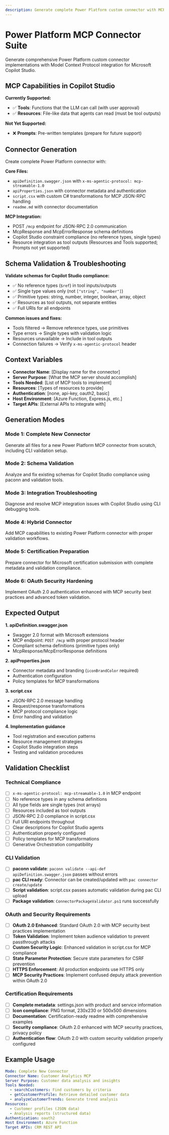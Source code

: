 ```yaml
---
description: Generate complete Power Platform custom connector with MCP integration for Copilot Studio - includes schema generation, troubleshooting, and validation
---
```


# Power Platform MCP Connector Suite

Generate comprehensive Power Platform custom connector implementations with Model Context Protocol integration for Microsoft Copilot Studio.

## MCP Capabilities in Copilot Studio

**Currently Supported:**
- ✅ **Tools**: Functions that the LLM can call (with user approval)
- ✅ **Resources**: File-like data that agents can read (must be tool outputs)

**Not Yet Supported:**
- ❌ **Prompts**: Pre-written templates (prepare for future support)

## Connector Generation

Create complete Power Platform connector with:

**Core Files:**
- `apiDefinition.swagger.json` with `x-ms-agentic-protocol: mcp-streamable-1.0`
- `apiProperties.json` with connector metadata and authentication
- `script.csx` with custom C# transformations for MCP JSON-RPC handling
- `readme.md` with connector documentation

**MCP Integration:**
- POST `/mcp` endpoint for JSON-RPC 2.0 communication
- McpResponse and McpErrorResponse schema definitions
- Copilot Studio constraint compliance (no reference types, single types)
- Resource integration as tool outputs (Resources and Tools supported; Prompts not yet supported)

## Schema Validation & Troubleshooting

**Validate schemas for Copilot Studio compliance:**
- ✅ No reference types (`$ref`) in tool inputs/outputs
- ✅ Single type values only (not `["string", "number"]`)
- ✅ Primitive types: string, number, integer, boolean, array, object
- ✅ Resources as tool outputs, not separate entities
- ✅ Full URIs for all endpoints

**Common issues and fixes:**
- Tools filtered → Remove reference types, use primitives
- Type errors → Single types with validation logic
- Resources unavailable → Include in tool outputs
- Connection failures → Verify `x-ms-agentic-protocol` header

## Context Variables

- **Connector Name**: [Display name for the connector]
- **Server Purpose**: [What the MCP server should accomplish]
- **Tools Needed**: [List of MCP tools to implement]
- **Resources**: [Types of resources to provide]
- **Authentication**: [none, api-key, oauth2, basic]
- **Host Environment**: [Azure Function, Express.js, etc.]
- **Target APIs**: [External APIs to integrate with]

## Generation Modes

### Mode 1: Complete New Connector
Generate all files for a new Power Platform MCP connector from scratch, including CLI validation setup.

### Mode 2: Schema Validation
Analyze and fix existing schemas for Copilot Studio compliance using paconn and validation tools.

### Mode 3: Integration Troubleshooting
Diagnose and resolve MCP integration issues with Copilot Studio using CLI debugging tools.

### Mode 4: Hybrid Connector
Add MCP capabilities to existing Power Platform connector with proper validation workflows.

### Mode 5: Certification Preparation
Prepare connector for Microsoft certification submission with complete metadata and validation compliance.

### Mode 6: OAuth Security Hardening
Implement OAuth 2.0 authentication enhanced with MCP security best practices and advanced token validation.

## Expected Output

**1. apiDefinition.swagger.json**
- Swagger 2.0 format with Microsoft extensions
- MCP endpoint: `POST /mcp` with proper protocol header
- Compliant schema definitions (primitive types only)
- McpResponse/McpErrorResponse definitions

**2. apiProperties.json**
- Connector metadata and branding (`iconBrandColor` required)
- Authentication configuration
- Policy templates for MCP transformations

**3. script.csx**
- JSON-RPC 2.0 message handling
- Request/response transformations
- MCP protocol compliance logic
- Error handling and validation

**4. Implementation guidance**
- Tool registration and execution patterns
- Resource management strategies
- Copilot Studio integration steps
- Testing and validation procedures

## Validation Checklist

### Technical Compliance
- [ ] `x-ms-agentic-protocol: mcp-streamable-1.0` in MCP endpoint
- [ ] No reference types in any schema definitions
- [ ] All type fields are single types (not arrays)
- [ ] Resources included as tool outputs
- [ ] JSON-RPC 2.0 compliance in script.csx
- [ ] Full URI endpoints throughout
- [ ] Clear descriptions for Copilot Studio agents
- [ ] Authentication properly configured
- [ ] Policy templates for MCP transformations
- [ ] Generative Orchestration compatibility

### CLI Validation
- [ ] **paconn validate**: `paconn validate --api-def apiDefinition.swagger.json` passes without errors
- [ ] **pac CLI ready**: Connector can be created/updated with `pac connector create/update`
- [ ] **Script validation**: script.csx passes automatic validation during pac CLI upload
- [ ] **Package validation**: `ConnectorPackageValidator.ps1` runs successfully

### OAuth and Security Requirements
- [ ] **OAuth 2.0 Enhanced**: Standard OAuth 2.0 with MCP security best practices implementation
- [ ] **Token Validation**: Implement token audience validation to prevent passthrough attacks
- [ ] **Custom Security Logic**: Enhanced validation in script.csx for MCP compliance
- [ ] **State Parameter Protection**: Secure state parameters for CSRF prevention
- [ ] **HTTPS Enforcement**: All production endpoints use HTTPS only
- [ ] **MCP Security Practices**: Implement confused deputy attack prevention within OAuth 2.0

### Certification Requirements
- [ ] **Complete metadata**: settings.json with product and service information
- [ ] **Icon compliance**: PNG format, 230x230 or 500x500 dimensions
- [ ] **Documentation**: Certification-ready readme with comprehensive examples
- [ ] **Security compliance**: OAuth 2.0 enhanced with MCP security practices, privacy policy
- [ ] **Authentication flow**: OAuth 2.0 with custom security validation properly configured

## Example Usage

```yaml
Mode: Complete New Connector
Connector Name: Customer Analytics MCP
Server Purpose: Customer data analysis and insights
Tools Needed:
  - searchCustomers: Find customers by criteria
  - getCustomerProfile: Retrieve detailed customer data
  - analyzeCustomerTrends: Generate trend analysis
Resources:
  - Customer profiles (JSON data)
  - Analysis reports (structured data)
Authentication: oauth2
Host Environment: Azure Function
Target APIs: CRM REST API
```